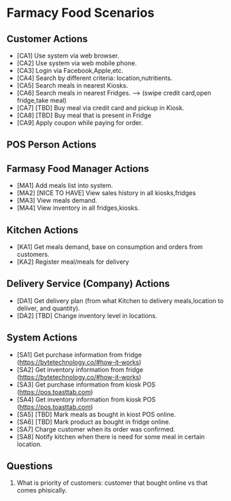 # Farmacy Food Scenarios

## Customer Actions
- [CA1] Use system via web browser.
- [CA2] Use system via web mobile phone.
- [CA3] Login via Facebook,Apple,etc.
- [CA4] Search by different criteria: location,nutritients.
- [CA5] Search meals in nearest Kiosks. 
- [CA6] Search meals in nearest Fridges. --> (swipe credit card,open fridge,take meal)
- [CA7] [TBD] Buy meal via credit card and pickup in Kiosk.
- [CA8] [TBD] Buy meal that is present in Fridge
- [CA9] Apply coupon while paying for order.

## POS Person Actions

## Farmasy Food Manager Actions
- [MA1] Add meals list into system.
- [MA2] [NICE TO HAVE] View sales history in all kiosks,fridges
- [MA3] View meals demand.
- [MA4] View inventory in all fridges,kiosks.

##  Kitchen Actions
- [KA1] Get meals demand, base on consumption and orders from customers.
- [KA2] Register meal/meals for delivery

## Delivery Service (Company) Actions
- [DA1] Get delivery plan (from what Kitchen to delivery meals,location to deliver, and quantity).
- [DA2] [TBD] Change inventory level in locations.

## System Actions
 - [SA1] Get purchase information from fridge (https://bytetechnology.co/#how-it-works)
- [SA2] Get inventory information from fridge (https://bytetechnology.co/#how-it-works)
- [SA3] Get purchase information from kiosk POS (https://pos.toasttab.com)
- [SA4] Get inventory information from kiosk POS (https://pos.toasttab.com)
- [SA5] [TBD] Mark meals as bought in kiost POS online.
- [SA6] [TBD] Mark product as bought in fridge online.
- [SA7] Charge customer when its order was confirmed. 
- [SA8] Notify kitchen when there is need for some meal in certain location.


## Questions
1. What is priority of customers: customer that bought online vs that comes phisically.

